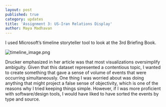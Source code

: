 ```yaml
---
layout: post
published: true
category: updates
title: 'Assignment 3: US-Iran Relations Display'
author: Maya Madhavan
---
```

I used Microsoft’s timeline storyteller tool to look at the 3rd Briefing Book. 

![timeline_image.png]({{site.baseurl}}/assets/timeline_image.png)

Drucker emphasized in her article was that most visualizations oversimplify ambiguity. Given that this dataset represented a contentious topic, I wanted to create something that gave a sense of volume of events that were occurring simultaneously. One thing I was worried about was doing anything that might project a false sense of objectivity, which is one of the reasons why I tried keeping things simple. However, if I was more proficient with software/design tools, I would have liked to have sorted the events by type and source.


